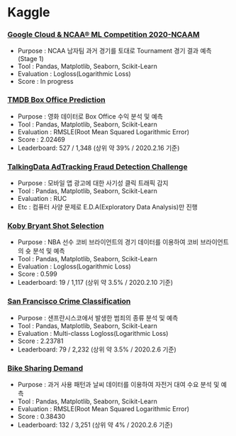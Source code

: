 # Kaggle

 
 ### [Google Cloud & NCAA® ML Competition 2020-NCAAM](https://github.com/kisu-seo/Portpolio/blob/master/Kaggle/NCAA_M.ipynb)
- Purpose : NCAA 남자팀 과거 경기를 토대로 Tournament 경기 결과 예측(Stage 1)
- Tool : Pandas, Matplotlib, Seaborn, Scikit-Learn
- Evaluation : Logloss(Logarithmic Loss)
- Score : In progress


### [TMDB Box Office Prediction](https://github.com/kisu-seo/Portpolio/blob/master/Kaggle/TMDB_Box_Office_Prediction.ipynb)
- Purpose : 영화 데이터로 Box Office 수익 분석 및 예측
- Tool : Pandas, Matplotlib, Seaborn, Scikit-Learn
- Evaluation : RMSLE(Root Mean Squared Logarithmic Error)
- Score : 2.02469
- Leaderboard: 527 / 1,348 (상위 약 39% / 2020.2.16 기준)


### [TalkingData AdTracking Fraud Detection Challenge](https://github.com/kisu-seo/Portpolio/blob/master/Kaggle/TalkingData_AdTracking_Fraud_Detection_Challenge.ipynb)
- Purpose : 모바일 앱 광고에 대한 사기성 클릭 트래픽 감지
- Tool : Pandas, Matplotlib, Seaborn, Scikit-Learn
- Evaluation : RUC
- Etc : 컴퓨터 사양 문제로 E.D.A(Exploratory Data Analysis)만 진행


### [Koby Bryant Shot Selection](https://github.com/kisu-seo/Portpolio/blob/master/Kaggle/Kobe_Bryant_Shot_Selection.ipynb)
- Purpose : NBA 선수 코비 브라이언트의 경기 데이터를 이용하여 코비 브라이언트의 슛 분석 및 예측
- Tool : Pandas, Matplotlib, Seaborn, Scikit-Learn
- Evaluation : Logloss(Logarithmic Loss)
- Score : 0.599
- Leaderboard: 19 / 1,117 (상위 약 3.5% / 2020.2.10 기준)


### [San Francisco Crime Classification](https://github.com/kisu-seo/Portpolio/blob/master/Kaggle/San_Francisco_Crime_Classification.ipynb)
- Purpose : 샌프란시스코에서 발생한 범죄의 종류 분석 및 예측
- Tool : Pandas, Matplotlib, Seaborn, Scikit-Learn
- Evaluation : Multi-classs Logloss(Logarithmic Loss)
- Score : 2.23781
- Leaderboard: 79 / 2,232 (상위 약 3.5% / 2020.2.6 기준)


### [Bike Sharing Demand](https://github.com/kisu-seo/Portpolio/blob/master/Kaggle/Bike_Sharing_Demand.ipynb)
- Purpose : 과거 사용 패턴과 날씨 데이터를 이용하여 자전거 대여 수요 분석 및 예측
- Tool : Pandas, Matplotlib, Seaborn, Scikit-Learn
- Evaluation : RMSLE(Root Mean Squared Logarithmic Error)
- Score : 0.38430
- Leaderboard: 132 / 3,251 (상위 약 4% / 2020.2.6 기준)
